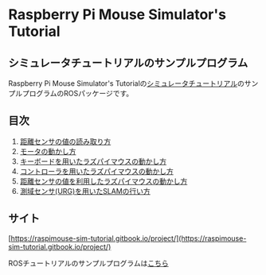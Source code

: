 # Raspberry Pi Mouse Simulator's Tutorial

## シミュレータチュートリアルのサンプルプログラム

Raspberry Pi Mouse Simulator's Tutorialの[シミュレータチュートリアル](https://raspimouse-sim-tutorial.gitbook.io/project/tutorial)のサンプルプログラムのROSパッケージです。

## 目次
1. [距離センサの値の読み取り方 ](https://raspimouse-sim-tutorial.gitbook.io/project/tutorial/how_to_control_raspimouse_on_sim_1)
2. [モータの動かし方](https://raspimouse-sim-tutorial.gitbook.io/project/tutorial/how_to_control_raspimouse_on_sim_2)
3. [キーボードを用いたラズパイマウスの動かし方](https://raspimouse-sim-tutorial.gitbook.io/project/tutorial/how_to_control_raspimouse_on_sim_3)
4. [コントローラを用いたラズパイマウスの動かし方](https://raspimouse-sim-tutorial.gitbook.io/project/tutorial/how_to_control_raspimouse_on_sim_4)
5. [距離センサの値を利用したラズパイマウスの動かし方](https://raspimouse-sim-tutorial.gitbook.io/project/tutorial/how_to_control_raspimouse_on_sim_5)
6. [測域センサ(URG)を用いたSLAMの行い方](https://raspimouse-sim-tutorial.gitbook.io/project/tutorial/how_to_control_raspimouse_on_sim_6)

## サイト

[https://raspimouse-sim-tutorial.gitbook.io/project/](https://raspimouse-sim-tutorial.gitbook.io/project/)

ROSチュートリアルのサンプルプログラムは[こちら](https://github.com/yukixx6/ros_tutorial)